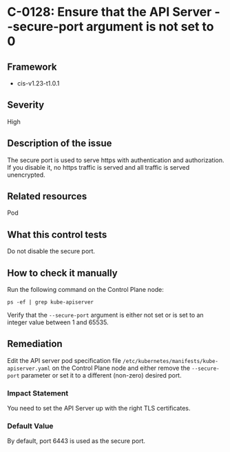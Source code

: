 # C-0128: Ensure that the API Server --secure-port argument is not set to 0

## Framework
* cis-v1.23-t1.0.1
 
## Severity
High

## Description of the issue
The secure port is used to serve https with authentication and authorization. If you disable it, no https traffic is served and all traffic is served unencrypted.
 
## Related resources
Pod
 
## What this control tests 
Do not disable the secure port.
 
## How to check it manually 
Run the following command on the Control Plane node:

 
```
ps -ef | grep kube-apiserver

```
 Verify that the `--secure-port` argument is either not set or is set to an integer value between 1 and 65535.
 
## Remediation
Edit the API server pod specification file `/etc/kubernetes/manifests/kube-apiserver.yaml` on the Control Plane node and either remove the `--secure-port` parameter or set it to a different (non-zero) desired port.
 
### Impact Statement
You need to set the API Server up with the right TLS certificates.
 
### Default Value
By default, port 6443 is used as the secure port.
 
